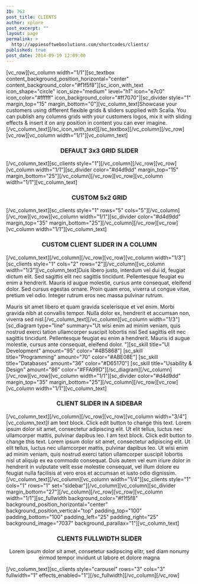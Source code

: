 ```yaml
---
ID: 763
post_title: CLIENTS
author: xplore
post_excerpt: ""
layout: page
permalink: >
  http://appiesoftwebsolutions.com/shortcodes/clients/
published: true
post_date: 2014-09-19 12:09:00
---
```

[vc_row][vc_column width="1/1"][sc_textbox content_background_position_horizontal="center" content_background_color="#f1f5f8"][sc_icon_with_text icon_shape="circle" icon_size="medium" level="h1" icon="e7c0" icon_color="#ffffff" icon_background_color="#ff7070"][sc_divider style="1" margin_top="15" margin_bottom="0"][vc_column_text]Showcase your customers using different flexible grids & sliders supplied with Scalia. You can publish any columns grids with your customers logos, mix it with sliding effects & insert it on any position in content you can ever imagine.[/vc_column_text][/sc_icon_with_text][/sc_textbox][/vc_column][/vc_row][vc_row][vc_column width="1/1"][vc_column_text]
<h3 style="text-align: center;">DEFAULT 3x3 GRID SLIDER</h3>
[/vc_column_text][sc_clients style="1"][/vc_column][/vc_row][vc_row][vc_column width="1/1"][sc_divider color="#d4d9dd" margin_top="15" margin_bottom="25"][/vc_column][/vc_row][vc_row][vc_column width="1/1"][vc_column_text]
<h3 style="text-align: center;">CUSTOM 5x2 GRID</h3>
[/vc_column_text][sc_clients style="1" rows="5" cols="5"][/vc_column][/vc_row][vc_row][vc_column width="1/1"][sc_divider color="#d4d9dd" margin_top="35" margin_bottom="25"][/vc_column][/vc_row][vc_row][vc_column width="1/1"][vc_column_text]
<h3 style="text-align: center;">CUSTOM CLIENT SLIDER IN A COLUMN</h3>
[/vc_column_text][/vc_column][/vc_row][vc_row][vc_column width="1/3"][sc_clients style="1" cols="2" rows="2"][/vc_column][vc_column width="1/3"][vc_column_text]Duis libero justo, interdum vel dui id, feugiat dictum elit. Sed sagittis elit nec sagittis tincidunt. Pellentesque feugiat eu enim a hendrerit. Mauris id augue molestie, cursus ante consequat, eleifend dolor. Sed cursus egestas ornare. Proin quam eros, viverra ut congue vitae, pretium vel odio. Integer rutrum eros nec massa pulvinar rutrum.

Mauris sit amet libero et quam gravida scelerisque et vel enim. Morbi gravida nibh at convallis tempor. Nulla dolor ex, hendrerit et accumsan non, viverra sed nisl.[/vc_column_text][/vc_column][vc_column width="1/3"][sc_diagram type="line" summary="Ut wisi enim ad minim veniam, quis nostrud exerci tation ullamcorper suscipit lobortis nisl Sed sagittis elit nec sagittis tincidunt. Pellentesque feugiat eu enim a hendrerit. Mauris id augue molestie, cursus ante consequat, eleifend dolor. "][sc_skill title="UI Development" amount="95" color="#4B5868"]
[sc_skill title="Programming" amount="70" color="#ABE08E"]
[sc_skill title="Databases" amount="36" color="#D65170"]
[sc_skill title="Usability &amp; Design" amount="86" color="#FFA99D"][/sc_diagram][/vc_column][/vc_row][vc_row][vc_column width="1/1"][sc_divider color="#d4d9dd" margin_top="35" margin_bottom="25"][/vc_column][/vc_row][vc_row][vc_column width="1/1"][vc_column_text]
<h3 style="text-align: center;">CLIENT SLIDER IN A SIDEBAR</h3>
[/vc_column_text][/vc_column][/vc_row][vc_row][vc_column width="3/4"][vc_column_text]I am text block. Click edit button to change this text. Lorem ipsum dolor sit amet, consectetur adipiscing elit. Ut elit tellus, luctus nec ullamcorper mattis, pulvinar dapibus leo. I am text block. Click edit button to change this text. Lorem ipsum dolor sit amet, consectetur adipiscing elit. Ut elit tellus, luctus nec ullamcorper mattis, pulvinar dapibus leo. Ut wisi enim ad minim veniam, quis nostrud exerci tation ullamcorper suscipit lobortis nisl ut aliquip ex ea commodo consequat. Duis autem vel eum iriure dolor in hendrerit in vulputate velit esse molestie consequat, vel illum dolore eu feugiat nulla facilisis at vero eros et accumsan et iusto odio dignissim.[/vc_column_text][/vc_column][vc_column width="1/4"][sc_clients style="1" cols="1" rows="1" set="sidebar"][/vc_column][vc_column][sc_divider margin_bottom="27"][/vc_column][/vc_row][vc_row][vc_column width="1/1"][sc_fullwidth background_color="#f1f5f8" background_position_horizontal="center" background_position_vertical="top" padding_top="100" padding_bottom="100" padding_left="25" padding_right="25" background_image="7037" background_parallax="1"][vc_column_text]<h3 style="text-align: center;">CLIENTS FULLWIDTH SLIDER</h3>
<p style="text-align: center;">Lorem ipsum dolor sit amet, consetetur sadipscing elitr, sed diam nonumy eirmod tempor invidunt ut labore et dolore magna</p>[/vc_column_text][sc_clients style="carousel" rows="3" cols="3" fullwidth="1" effects_enabled="1"][/sc_fullwidth][/vc_column][/vc_row]